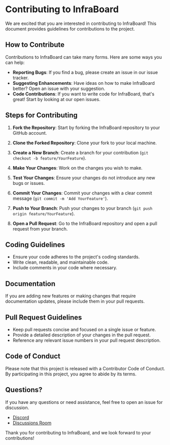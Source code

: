 # Contributing to InfraBoard

We are excited that you are interested in contributing to InfraBoard! This document provides guidelines for contributions to the project.

## How to Contribute

Contributions to InfraBoard can take many forms. Here are some ways you can help:

- **Reporting Bugs**: If you find a bug, please create an issue in our issue tracker.
- **Suggesting Enhancements**: Have ideas on how to make InfraBoard better? Open an issue with your suggestion.
- **Code Contributions**: If you want to write code for InfraBoard, that's great! Start by looking at our open issues.

## Steps for Contributing

1. **Fork the Repository**: Start by forking the InfraBoard repository to your GitHub account.

2. **Clone the Forked Repository**: Clone your fork to your local machine.

3. **Create a New Branch**: Create a branch for your contribution (`git checkout -b feature/YourFeature`).

4. **Make Your Changes**: Work on the changes you wish to make.

5. **Test Your Changes**: Ensure your changes do not introduce any new bugs or issues.

6. **Commit Your Changes**: Commit your changes with a clear commit message (`git commit -m 'Add YourFeature'`).

7. **Push to Your Branch**: Push your changes to your branch (`git push origin feature/YourFeature`).

8. **Open a Pull Request**: Go to the InfraBoard repository and open a pull request from your branch.

## Coding Guidelines

- Ensure your code adheres to the project's coding standards.
- Write clean, readable, and maintainable code.
- Include comments in your code where necessary.

## Documentation

If you are adding new features or making changes that require documentation updates, please include them in your pull requests.

## Pull Request Guidelines

- Keep pull requests concise and focused on a single issue or feature.
- Provide a detailed description of your changes in the pull request.
- Reference any relevant issue numbers in your pull request description.

## Code of Conduct

Please note that this project is released with a Contributor Code of Conduct. By participating in this project, you agree to abide by its terms.

## Questions?

If you have any questions or need assistance, feel free to open an issue for discussion.

- [Discord](https://discord.gg/nmRb3fsTgu)
- [Discussions Room](https://github.com/xerocodee/InfraBoard/discussions)

Thank you for contributing to InfraBoard, and we look forward to your contributions!